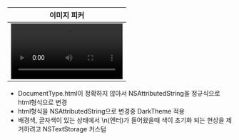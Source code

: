 |이미지 피커|
|---|
|<video controls autoplay width="250"><source src="./html.mp4" type="video/mp4"/></video>|

- DocumentType.html이 정확하지 않아서 NSAttributedString을 정규식으로 html형식으로 변경
- html형식을 NSAttributedString으로 변경중 DarkTheme 적용
- 배경색, 글자색이 있는 상태에서 \n(엔터)가 들어왔을때 색이 초기화 되는 현상을 제거하려고 NSTextStorage 커스텀